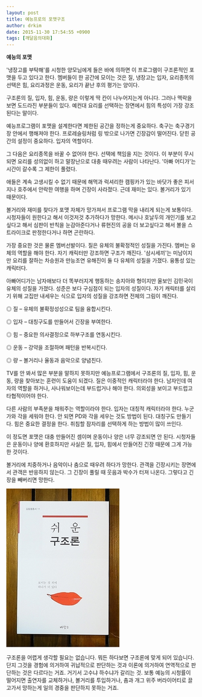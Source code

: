 ```yaml
---
layout: post
title: 예능프로의 포맷구조
author: drkim
date: 2015-11-30 17:54:55 +0900
tags: [깨달음의대화]
---
```

**예능의 포맷**

  


'냉장고를 부탁해'를 시청한 양모님에게 들은 바에 의하면 이 프로그램이 구조론적인 포맷을 두고 있다고 한다. 멤버들이 한 공간에 모이는 것은 질, 냉장고는 입자, 요리종목의 선택은 힘, 요리과정은 운동, 요리가 끝난 후의 평가는 양이다. 

  


구조론의 질, 입자, 힘, 운동, 량은 이렇게 딱 칸이 나누어지는게 아니다. 그러나 맥락을 보면 도드라진 부분들이 있다. 예컨대 요리를 선택하는 장면에서 힘의 특성이 가장 강조된다는 말이다. 

  


예능프로그램이 포맷을 설계한다면 제한된 공간을 정하는게 중요하다. 축구는 축구경기장 안에서 행해져야 한다. 프로레슬링처럼 링 밖으로 나가면 긴장감이 떨어진다. 닫힌 공간의 설정이 중요하다. 입자의 역할이다. 

  


그 다음은 요리종목을 바꿀 수 없어야 한다. 선택에 책임을 지는 것이다. 이 부분이 무시되면 요리를 성의없이 하고 말장난으로 대충 때우려는 사람이 나타난다. '아빠 어디가'는 시간이 갈수록 그 제한이 풀렸다. 

  


애들은 계속 고생시킬 수 없기 때문에 해먹과 럭셔리한 캠핑카가 있는 바닷가 좋은 피서지나 호주에서 안락한 여행을 하며 긴장이 사라졌다. 근데 재미는 있다. 볼거리가 있기 때문이다. 

  


볼거리와 재미를 찾다가 포맷 자체가 망가져서 프로그램 막을 내리게 되는게 보통이다. 시청자들이 원한다고 해서 이것저것 추가하다가 망한다. 메시나 호날두의 개인기를 보고싶다고 해서 심판이 반칙을 눈감아준다거나 류현진의 공을 더 보고싶다고 해서 볼을 스트라이크로 판정한다거나 하면 곤란하다. 

  


가장 중요한 것은 물론 멤버선발이다. 질은 유체의 불확정적인 성질을 가진다. 멤버는 유체의 역할을 해야 한다. 자기 캐릭터만 강조하면 구조가 깨진다. '삼시세끼'는 미남이지만 요리를 잘하는 차승원과 만능조연 유해진이 둘 다 유체의 성질을 가졌다. 융통성 있는 캐릭터다. 

  


아빠어디가는 남자애보다 더 똑부러지게 행동하는 송지아와 형이지만 울보인 김민국이 유체의 성질을 가졌다. 성준은 보다 구심점이 되는 입자의 성질이다. 자기 캐릭터를 살리기 위해 고집만 내세우는 식으로 입자의 성질을 강조하면 전체의 그림이 깨진다. 

  


◎ 질 – 유체의 불확정성성으로 팀을 융합시킨다.

◎ 입자 – 대칭구도를 만들어서 긴장을 부여한다.

◎ 힘 – 중요한 의사결정으로 하부구조를 연동시킨다.

◎ 운동 – 강약을 조절하며 패턴을 반복시킨다.

◎ 량 – 볼거리나 율동과 음악으로 양념친다. 

  


TV를 안 봐서 많은 부분을 말하지 못하지만 예능프로그램에서 구조론의 질, 입자, 힘, 운동, 량을 찾아보는 훈련이 도움이 되겠다. 질은 이중적인 캐릭터라야 한다. 남자인데 여자의 역할을 하거나, 사나워보이는데 부드럽거나 해야 한다. 의외성을 보이고 부드럽고 타협적이어야 한다. 

  


다른 사람의 부족분을 채워주는 역할이라야 한다. 입자는 대칭적 캐릭터라야 한다. 누군가와 각을 세워야 한다. 안 되면 PD와 각을 세우는 것도 방법이 된다. 대칭구도 만들기다. 힘은 중요한 결정을 한다. 취침할 잠자리를 선택하게 하는 방법이 많이 쓰인다. 

  


이 정도면 포맷은 대충 만들어진 셈이며 운동이나 양은 너무 강조되면 안 된다. 시청자들은 운동이나 양에 환호하지만 사실은 질, 입자, 힘에서 만들어진 긴장 때문에 그게 가능한 것이다. 

  


볼거리에 치중하거나 음악이나 춤으로 때우려 하다가 망한다. 관객을 긴장시키는 장면에서 관객은 반응하지 않는다. 그 긴장이 풀릴 때 웃음과 박수가 터져 나온다. 그렇다고 긴장을 빼버리면 망한다. 

  



 

![](/files/attach/images/198/705/643/DSC01488.JPG) 

  


구조론을 어렵게 생각할 필요는 없습니다. 뭐든 하다보면 구조론에 맞게 되어 있습니다. 단지 그것을 경험에 의거하여 귀납적으로 판단하는 것과 이론에 의거하여 연역적으로 판단하는 것은 다르다는 거죠. 거기서 고수냐 하수냐가 갈리는 것. 보통 예능의 시청률이 떨어지면 출연자를 교체하거나, 볼거리를 투입하거나, 춤과 개그 위주 버라이어티로 끌고가서 망하는게 일의 경중을 판단하지 못하는 거죠.
